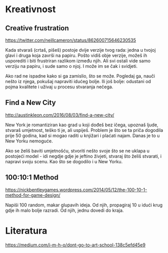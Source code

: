 # Kreativnost

## Creative frustration

https://twitter.com/neillcameron/status/862600715646230535

Kada stvaraš (crtaš, pišeš) postoje dvije verzije tvog rada: jedna u tvojoj glavi i druga koja završi na papiru. Pošto vidiš obje verzije, možeš ih usporediti i biti frustriran razlikom između njih. Ali svi ostali vide samo verziju na papiru, i sude samo o njoj. I može im se čak i svidjeti.

Ako rad ne ispadne kako si ga zamislio, što se može. Pogledaj ga, nauči nešto iz njega, pokušaj napraviti idućeg bolje. Ili još bolje: odustani od pojma kvalitete i uživaj u procesu stvaranja nečega.

## Find a New City

http://austinkleon.com/2016/08/03/find-a-new-city/

New York je romantiziran kao grad u koji dođeš bez ičega, upoznaš ljude, stvaraš umjetnost, teško ti je, ali uspiješ. Problem je što se ta priča dogodila prije 50 godina, kad si mogao raditi u knjižari i plaćati najam. Danas je to u New Yorku nemoguće.

Ako se želiš baviti umjetnošću, stvoriti nešto svoje što se ne uklapa u postojeći model - idi negdje gdje je jeftino živjeti, stvaraj što želiš stvarati, i napravi svoju scenu. Kao što se dogodilo i u New Yorku.

## 100:10:1 Method

https://nickbentleygames.wordpress.com/2014/05/12/the-100-10-1-method-for-game-design/

Napiši 100 random, makar glupavih ideja. Od njih, propagiraj 10 u idući krug gdje ih malo bolje razradi. Od njih, jednu dovedi do kraja.

# Literatura

https://medium.com/i-m-h-o/dont-go-to-art-school-138c5efd45e9
